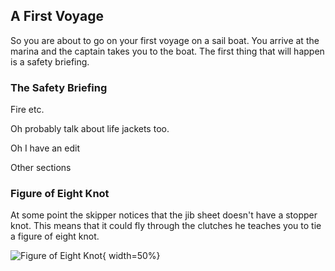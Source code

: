 ## A First Voyage ##

So you are about to go on your first voyage on a sail boat. You arrive at the marina 
and the captain takes you to the boat. The first thing that will happen is a safety 
briefing.

### The Safety Briefing ###

Fire etc.

Oh probably talk about life jackets too.

Oh I have an edit


Other sections


### Figure of Eight Knot ###

At some point the skipper notices that the jib sheet doesn't have a stopper knot. This 
means that it could fly through the clutches he teaches you to tie a figure of eight 
knot.

![Figure of Eight Knot](../../images/Figure-eight_knot.svg.png "Figure of 
Eight Knot"){ width=50%}







